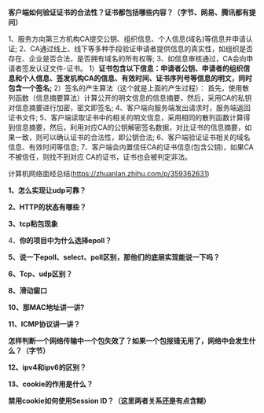 **客户端如何验证证书的合法性？证书都包括哪些内容？（字节、网易、腾讯都有提问）**


1、服务方向第三方机构CA提交公钥、组织信息、个人信息(域名)等信息并申请认证;
2、CA通过线上、线下等多种手段验证申请者提供信息的真实性，如组织是否存在、企业是否合法，是否拥有域名的所有权等;
3、如信息审核通过，CA会向申请者签发认证文件-证书。
1）**证书包含以下信息：申请者公钥、申请者的组织信息和个人信息、签发机构CA的信息、有效时间、证书序列号等信息的明文，同时包含一个签名;**
2）签名的产生算法（这个就是上面的产生过程）：
首先，使用散列函数（信息摘要算法）计算公开的明文信息的信息摘要，然后，采用CA的私钥对信息摘要进行加密，密文即签名;
4、客户端向服务端发出请求时，服务端返回证书文件;
5、客户端读取证书中的相关的明文信息，采用相同的散列函数计算得到信息摘要，然后，利用对应CA的公钥解密签名数据，对比证书的信息摘要，如果一致，则可以确认证书的合法性，即公钥合法;
6、客户端验证证书相关的域名信息、有效时间等信息;
7、客户端会内置信任CA的证书信息(包含公钥)，如果CA不被信任，则找不到对应 CA的证书，证书也会被判定非法。



计算机网络面经总结(https://zhuanlan.zhihu.com/p/359362631)

**1、怎么实现让udp可靠？**

**2、HTTP的状态有哪些？**

**3、tcp粘包现象**

4、**你的项目中为什么选择epoll？**

**5、说一下epoll、select、poll区别，那他们的底层实现能说一下吗？**

**6、Tcp、udp区别？**

**8、滑动窗口**

**10、那MAC地址讲一讲?**

**11、ICMP协议讲一讲？**

**怎样判断一个网络传输中一个包失效了？如果一个包报错无用了，网络中会发生什么？（字节）**

**12、ipv4和ipv6的区别？**

**13、cookie的作用是什么？**

**禁用cookie如何使用Session ID？（这里两者关系还是有点含糊）**